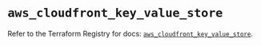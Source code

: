 # `aws_cloudfront_key_value_store`

Refer to the Terraform Registry for docs: [`aws_cloudfront_key_value_store`](https://registry.terraform.io/providers/hashicorp/aws/5.53.0/docs/resources/cloudfront_key_value_store).
